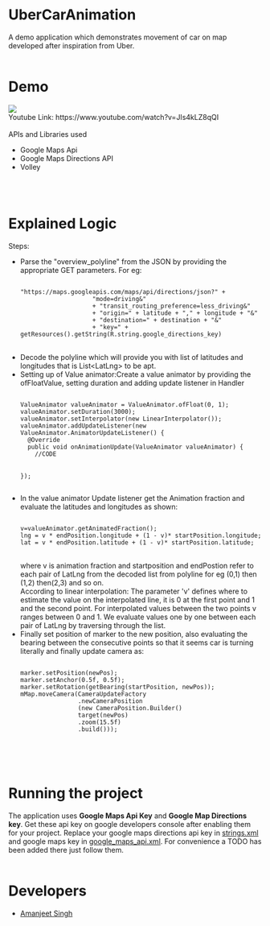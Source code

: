 # UberCarAnimation
A demo application which demonstrates movement of car on map developed after inspiration from Uber.
<br><br>
# Demo
<img src="https://user-images.githubusercontent.com/12881364/29244386-7f164cd6-7fd4-11e7-9d1a-13af7ee237ba.gif"/>
<br>
Youtube Link: https://www.youtube.com/watch?v=JIs4kLZ8qQI
<br><br>
APIs and Libraries used
<UL>
<LI>Google Maps Api</LI>
<LI>Google Maps Directions API</LI>
<LI>Volley</LI>
</UL>

<br><br>
# Explained Logic
Steps:
<UL>
<LI>Parse the "overview_polyline" from the JSON by providing the appropriate GET parameters. For eg:
<pre>
<code>
"https://maps.googleapis.com/maps/api/directions/json?" +
                    "mode=driving&"
                    + "transit_routing_preference=less_driving&"
                    + "origin=" + latitude + "," + longitude + "&"
                    + "destination=" + destination + "&"
                    + "key=" + getResources().getString(R.string.google_directions_key)
</code>
</pre>
</LI>
<LI>Decode the polyline which will provide you with list of latitudes and longitudes that is List&ltLatLng&gt to be apt.</LI>
<LI>Setting up of Value animator:Create a value animator by providing the ofFloatValue, setting duration and adding update listener in Handler
<pre>
<code>
ValueAnimator valueAnimator = ValueAnimator.ofFloat(0, 1);
valueAnimator.setDuration(3000);
valueAnimator.setInterpolator(new LinearInterpolator());
valueAnimator.addUpdateListener(new ValueAnimator.AnimatorUpdateListener() {
  @Override
  public void onAnimationUpdate(ValueAnimator valueAnimator) {
    //CODE
    
});
</code>
</pre>
</LI>
<LI>In the value animator Update listener get the Animation fraction and evaluate the latitudes and longitudes as shown:
<pre>
<code>
v=valueAnimator.getAnimatedFraction();
lng = v * endPosition.longitude + (1 - v)* startPosition.longitude;
lat = v * endPosition.latitude + (1 - v)* startPosition.latitude;
</code>
</pre>
where v is animation fraction
and startposition and endPostion refer to each pair of LatLng from the decoded list from polyline for eg (0,1) then (1,2) then(2,3)
and so on.<br>
According to linear interpolation:
The parameter 'v' defines where to estimate the value on the interpolated line, it is 0 at the first point and 1 and the second point. 
For interpolated values between the two points v ranges between 0 and 1.
We evaluate values one by one between each pair of LatLng by traversing through the list.
</LI>
<LI>
Finally  set position of marker to the new position, also evaluating the bearing between the consecutive points so that it seems car is turning literally
and finally update camera as:
<pre>
<code>
marker.setPosition(newPos);
marker.setAnchor(0.5f, 0.5f);
marker.setRotation(getBearing(startPosition, newPos));
mMap.moveCamera(CameraUpdateFactory
                .newCameraPosition
                (new CameraPosition.Builder()
                target(newPos)
                .zoom(15.5f)
                .build()));
</code>
</pre>
</LI>
</UL>


<br><br>
# Running the project
The application uses <b>Google Maps Api Key</b> and <b>Google Map Directions key</b>. Get these api key on google developers console after enabling them for your project. Replace your google maps directions api key in <a href="https://github.com/amanjeetsingh150/UberCarAnimation/blob/master/app/src/main/res/values/strings.xml">strings.xml</a> and google maps key in <a href="https://github.com/amanjeetsingh150/UberCarAnimation/blob/master/app/src/debug/res/values/google_maps_api.xml">google_maps_api.xml</a>. For convenience a TODO has been added there just follow them.
<br><br>
# Developers
<UL>
<LI><a href="https://github.com/amanjeetsingh150">Amanjeet Singh</a>
</UL>
